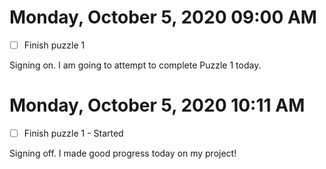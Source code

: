 # Monday, October  5, 2020 09:00 AM
- [ ] Finish puzzle 1

Signing on. I am going to attempt to complete Puzzle 1 today.

# Monday, October  5, 2020 10:11 AM
- [ ] Finish puzzle 1 - Started

Signing off. I made good progress today on my project!

